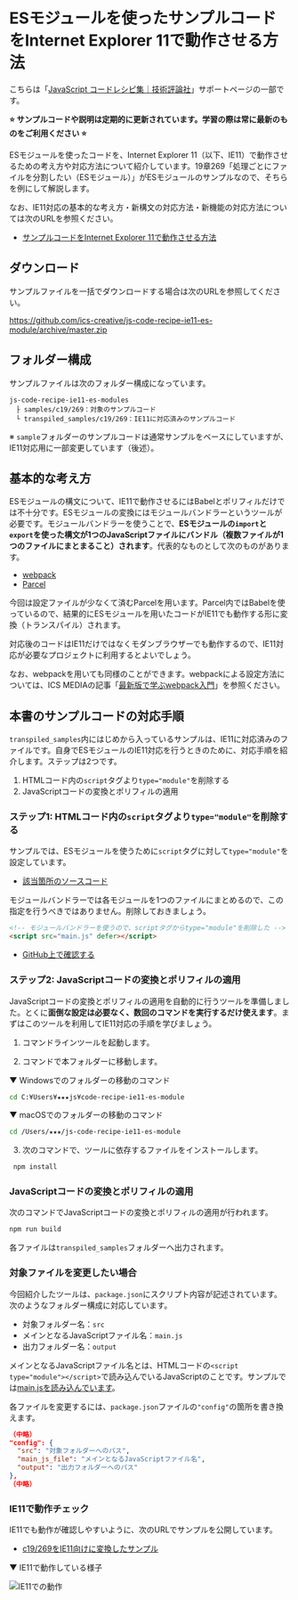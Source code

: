 # ESモジュールを使ったサンプルコードをInternet Explorer 11で動作させる方法

こちらは「[JavaScript コードレシピ集｜技術評論社](https://gihyo.jp/book/2019/978-4-297-10368-2)」サポートページの一部です。

**⭐ サンプルコードや説明は定期的に更新されています。学習の際は常に最新のものをご利用ください ⭐**

ESモジュールを使ったコードを、Internet Explorer 11（以下、IE11）で動作させるための考え方や対応方法について紹介しています。19章269「処理ごとにファイルを分割したい（ESモジュール）」がESモジュールのサンプルなので、そちらを例にして解説します。

なお、IE11対応の基本的な考え方・新構文の対応方法・新機能の対応方法については次のURLを参照ください。

- [サンプルコードをInternet Explorer 11で動作させる方法](https://github.com/ics-creative/js-code-recipe-ie11)

## ダウンロード
サンプルファイルを一括でダウンロードする場合は次のURLを参照してください。

https://github.com/ics-creative/js-code-recipe-ie11-es-module/archive/master.zip

## フォルダー構成
サンプルファイルは次のフォルダー構成になっています。

```
js-code-recipe-ie11-es-modules
　├ samples/c19/269：対象のサンプルコード
　└ transpiled_samples/c19/269：IE11に対応済みのサンプルコード
```

※ `sample`フォルダーのサンプルコードは通常サンプルをベースにしていますが、IE11対応用に一部変更しています（後述）。

## 基本的な考え方

ESモジュールの構文について、IE11で動作させるにはBabelとポリフィルだけでは不十分です。ESモジュールの変換にはモジュールバンドラーというツールが必要です。モジュールバンドラーを使うことで、**ESモジュールの`import`と`export`を使った構文が1つのJavaScriptファイルにバンドル（複数ファイルが1つのファイルにまとまること）されます**。代表的なものとして次のものがあります。

- [webpack](https://ics.media/entry/12140)
- [Parcel](https://parceljs.org/)

今回は設定ファイルが少なくて済むParcelを用います。Parcel内ではBabelを使っているので、結果的にESモジュールを用いたコードがIE11でも動作する形に変換（トランスパイル）されます。

対応後のコードはIE11だけではなくモダンブラウザーでも動作するので、IE11対応が必要なプロジェクトに利用するとよいでしょう。

なお、webpackを用いても同様のことができます。webpackによる設定方法については、ICS MEDIAの記事「[最新版で学ぶwebpack入門](https://ics.media/entry/12140)」を参照ください。

## 本書のサンプルコードの対応手順

`transpiled_samples`内にはじめから入っているサンプルは、IE11に対応済みのファイルです。自身でESモジュールのIE11対応を行うときのために、対応手順を紹介します。ステップは2つです。

1. HTMLコード内の`script`タグより`type="module"`を削除する
2. JavaScriptコードの変換とポリフィルの適用

### ステップ1: HTMLコード内の`script`タグより`type="module"`を削除する
サンプルでは、ESモジュールを使うために`script`タグに対して`type="module"`を設定しています。

- [該当箇所のソースコード](https://github.com/ics-creative/js-code-recipe/blob/master/samples/c19/269/index.html#L8)

モジュールバンドラーでは各モジュールを1つのファイルにまとめるので、この指定を行うべきではありません。削除しておきましょう。

```html
<!-- モジュールバンドラーを使うので、scriptタグからtype="module"を削除した -->
<script src="main.js" defer></script>
```

- [GitHub上で確認する](https://github.com/ics-creative/js-code-recipe-ie11-es-module/blob/master/samples/c19/269/index.html#L8-L9)

### ステップ2: JavaScriptコードの変換とポリフィルの適用

JavaScriptコードの変換とポリフィルの適用を自動的に行うツールを準備しました。とくに**面倒な設定は必要なく、数回のコマンドを実行するだけ使えます**。まずはこのツールを利用してIE11対応の手順を学びましょう。

1. コマンドラインツールを起動します。

2. コマンドで本フォルダーに移動します。

▼ Windowsでのフォルダーの移動のコマンド

```bash
cd C:¥Users¥★★★js¥code-recipe-ie11-es-module
```

▼ macOSでのフォルダーの移動のコマンド

```bash
cd /Users/★★★/js-code-recipe-ie11-es-module
```

3. 次のコマンドで、ツールに依存するファイルをインストールします。

```bash
 npm install
```

### JavaScriptコードの変換とポリフィルの適用

次のコマンドでJavaScriptコードの変換とポリフィルの適用が行われます。

```bash
npm run build
```

各ファイルは`transpiled_samples`フォルダーへ出力されます。

### 対象ファイルを変更したい場合


今回紹介したツールは、`package.json`にスクリプト内容が記述されています。次のようなフォルダー構成に対応しています。

- 対象フォルダー名：`src`
- メインとなるJavaScriptファイル名：`main.js`
- 出力フォルダー名：`output`

メインとなるJavaScriptファイル名とは、HTMLコードの`<script type="module"></script>`で読み込んでいるJavaScriptのことです。サンプルでは[main.jsを読み込んでいます](https://github.com/ics-creative/js-code-recipe/blob/19c182b4d6b94286ebe4f179dba6f672775ce8ae/samples/c19/269/index.html#L8)。

各ファイルを変更するには、`package.json`ファイルの`"config"`の箇所を書き換えます。

```json
（中略）
"config": {
  "src": "対象フォルダーへのパス",
  "main_js_file": "メインとなるJavaScriptファイル名",
  "output": "出力フォルダーへのパス"
},
（中略）
```

### IE11で動作チェック
IE11でも動作が確認しやすいように、次のURLでサンプルを公開しています。

- [c19/269をIE11向けに変換したサンプル](https://ics-creative.github.io/js-code-recipe-ie11-es-module/transpiled_samples/c19/269/index.html)

▼ IE11で動作している様子

![IE11での動作](https://user-images.githubusercontent.com/7123759/51656025-adc5c480-1fe2-11e9-9d35-f188e0b952c2.png)
